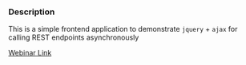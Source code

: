 ### Description

This is a simple frontend application to demonstrate `jquery` + `ajax` for calling REST endpoints asynchronously


[Webinar Link](https://www.facebook.com/codechefvit/videos/270778887096934/)
